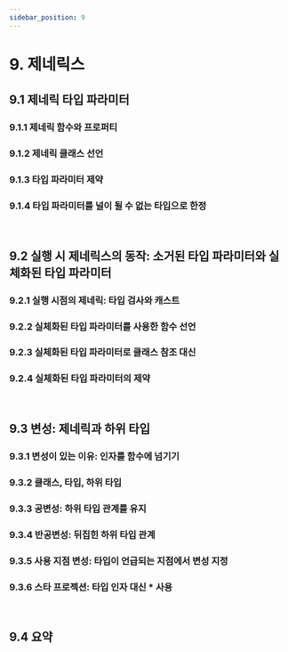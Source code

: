 ```yaml
---
sidebar_position: 9
---
```


# 9. 제네릭스

## 9.1 제네릭 타입 파라미터

### 9.1.1 제네릭 함수와 프로퍼티

### 9.1.2 제네릭 클래스 선언

### 9.1.3 타입 파라미터 제약

### 9.1.4 타입 파라미터를 널이 될 수 없는 타입으로 한정

<br/>

## 9.2 실행 시 제네릭스의 동작: 소거된 타입 파라미터와 실체화된 타입 파라미터

### 9.2.1 실행 시점의 제네릭: 타입 검사와 캐스트

### 9.2.2 실체화된 타입 파라미터를 사용한 함수 선언

### 9.2.3 실체화된 타입 파라미터로 클래스 참조 대신

### 9.2.4 실체화된 타입 파라미터의 제약


<br/>

## 9.3 변성: 제네릭과 하위 타입

### 9.3.1 변성이 있는 이유: 인자를 함수에 넘기기

### 9.3.2 클래스, 타입, 하위 타입

### 9.3.3 공변성: 하위 타입 관계를 유지

### 9.3.4 반공변성: 뒤집힌 하위 타입 관계

### 9.3.5 사용 지점 변성: 타입이 언급되는 지점에서 변성 지정

### 9.3.6 스타 프로젝션: 타입 인자 대신 * 사용


<br/>

## 9.4 요약
